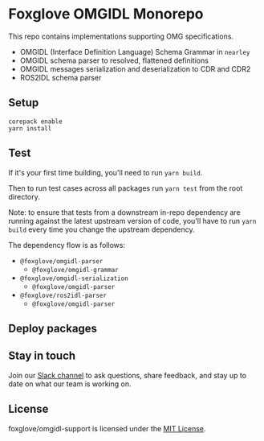 # Foxglove OMGIDL Monorepo

This repo contains implementations supporting OMG specifications.

- OMGIDL (Interface Definition Language) Schema Grammar in `nearley`
- OMGIDL schema parser to resolved, flattened definitions
- OMGIDL messages serialization and deserialization to CDR and CDR2
- ROS2IDL schema parser

## Setup

```
corepack enable
yarn install
```

## Test

If it's your first time building, you'll need to run `yarn build`.

Then to run test cases across all packages run `yarn test` from the root directory.

Note: to ensure that tests from a downstream in-repo dependency are running against the latest upstream version of code, you'll have to run `yarn build` every time you change the upstream dependency.

The dependency flow is as follows:

- `@foxglove/omgidl-parser`
  - `@foxglove/omgidl-grammar`
- `@foxglove/omgidl-serialization`
  - `@foxglove/omgidl-parser`
- `@foxglove/ros2idl-parser`
  - `@foxglove/omgidl-parser`

## Deploy packages

## Stay in touch

Join our [Slack channel](https://foxglove.dev/join-slack) to ask questions, share feedback, and stay up to date on what our team is working on.

## License

foxglove/omgidl-support is licensed under the [MIT License](https://opensource.org/licenses/MIT).
